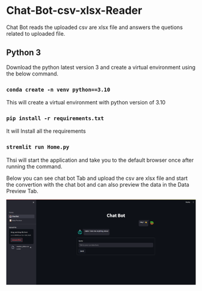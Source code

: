 # Chat-Bot-csv-xlsx-Reader
Chat Bot reads the uploaded csv are xlsx file and answers the quetions related to uploaded file.

## Python 3 
Download the python latest version 3 and create a virtual environment using the below command.

### `conda create -n venv python==3.10`
This will create a virtual environment with python version of 3.10

### `pip install -r requirements.txt`
It will Install all the requirements

### `stremlit run Home.py`
Thsi will start the application and take you to the default browser once after running the command.

Below you can see chat bot Tab and upload the csv are xlsx file and start the convertion with the chat bot and can also preview the data in the Data Preview Tab.


![In the image we can see the home page and a tab to chat with the uploaded data and can preview it.](image.png)